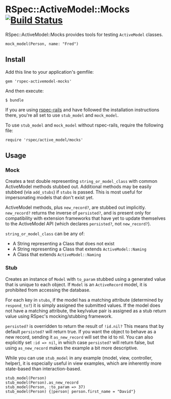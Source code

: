 # RSpec::ActiveModel::Mocks [![Build Status](https://secure.travis-ci.org/rspec/rspec-activemodel-mocks.svg?branch=main)](http://travis-ci.org/rspec/rspec-activemodel-mocks)

RSpec::ActiveModel::Mocks provides tools for testing `ActiveModel` classes.

    mock_model(Person, name: "Fred")

## Install

Add this line to your application's gemfile:

    gem 'rspec-activemodel-mocks'

And then execute:

    $ bundle

If you are using [rspec-rails](https://github.com/rspec/rspec-rails) and have
followed the installation instructions there, you're all set to use `stub_model`
and `mock_model`.

To use `stub_model` and `mock_model` without rspec-rails, require the
following file:

    require 'rspec/active_model/mocks'

## Usage

### Mock

Creates a test double representing `string_or_model_class` with common
ActiveModel methods stubbed out. Additional methods may be easily stubbed
(via `add_stubs`) if `stubs` is passed. This is most useful for impersonating
models that don't exist yet.

ActiveModel methods, plus `new_record?`, are stubbed out implicitly.
`new_record?` returns the inverse of `persisted?`, and is present only for
compatibility with extension frameworks that have yet to update themselves to
the ActiveModel API (which declares `persisted?`, not `new_record?`).

`string_or_model_class` can be any of:

  * A String representing a Class that does not exist
  * A String representing a Class that extends `ActiveModel::Naming`
  * A Class that extends `ActiveModel::Naming`

### Stub

Creates an instance of `Model` with `to_param` stubbed using a generated value
that is unique to each object. If `Model` is an `ActiveRecord` model, it is
prohibited from accessing the database.

For each key in `stubs`, if the model has a matching attribute (determined by
`respond_to?`) it is simply assigned the submitted values.  If the model does
not have a matching attribute, the key/value pair is assigned as a stub return
value using RSpec's mocking/stubbing framework.

`persisted?` is overridden to return the result of `!id.nil?` This means that
by default `persisted?` will return true. If you want the object to behave as a
new record, sending it `as_new_record` will set the id to nil. You can also
explicitly set `:id => nil`, in which case `persisted?` will return false, but
using `as_new_record` makes the example a bit more descriptive.

While you can use `stub_model` in any example (model, view, controller,
helper), it is especially useful in view examples, which are inherently more
state-based than interaction-based.

    stub_model(Person)
    stub_model(Person).as_new_record
    stub_model(Person, :to_param => 37)
    stub_model(Person) {|person| person.first_name = "David"}
